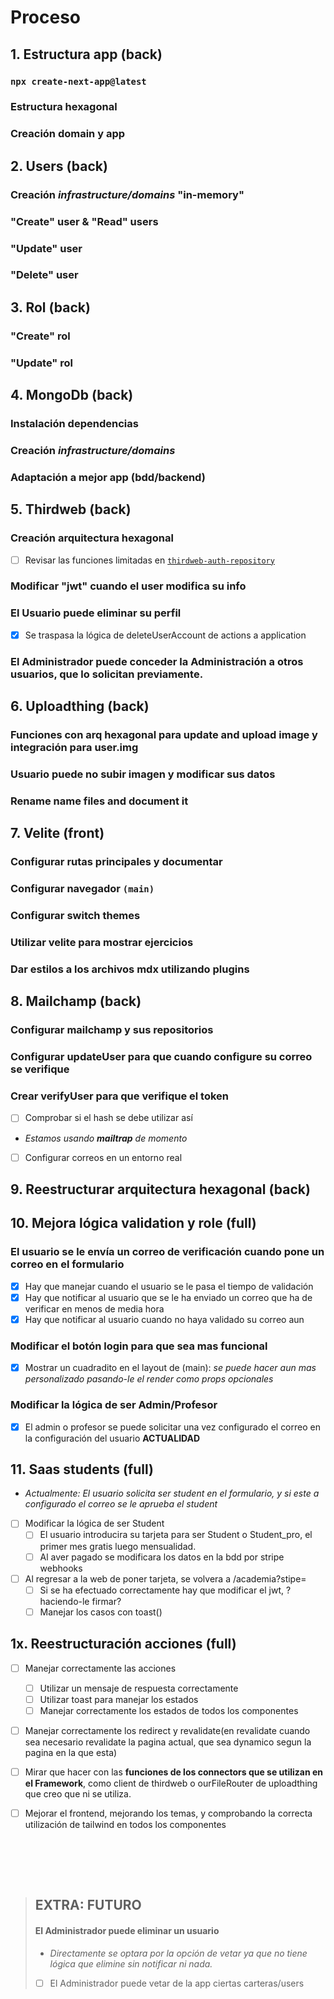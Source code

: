 # Proceso
## 1. Estructura app (back)
### `npx create-next-app@latest`
### Estructura hexagonal
### Creación domain y app
## 2. Users (back)
### Creación _infrastructure/domains_ "in-memory"
### "Create" user & "Read" users
### "Update" user
### "Delete" user
## 3. Rol (back)
### "Create" rol
### "Update" rol
## 4. MongoDb (back)
### Instalación dependencias
### Creación _infrastructure/domains_
### Adaptación a mejor app (bdd/backend)
## 5. Thirdweb (back)
### Creación arquitectura hexagonal
- [ ] Revisar las funciones limitadas en [`thirdweb-auth-repository`](/src/core/infrastructure/services/thirdweb-auth.ts)
### Modificar "jwt" cuando el user modifica su info
### El Usuario puede eliminar su perfil
- [x] Se traspasa la lógica de deleteUserAccount de actions a application
### El Administrador puede conceder la Administración a otros usuarios, que lo solicitan previamente.
## 6. Uploadthing (back)
### Funciones con arq hexagonal para update and upload image y integración para user.img
### Usuario puede no subir imagen y modificar sus datos
### Rename name files and document it
## 7. Velite (front)
### Configurar rutas principales y documentar
### Configurar navegador `(main)`
### Configurar switch themes
### Utilizar velite para mostrar ejercicios
### Dar estilos a los archivos mdx utilizando plugins
## 8. Mailchamp (back)
### Configurar mailchamp y sus repositorios
### Configurar updateUser para que cuando configure su correo se verifique
### Crear verifyUser para que verifique el token
- [ ] Comprobar si el hash se debe utilizar así
- _Estamos usando **mailtrap** de momento_
- [ ] Configurar correos en un entorno real
## 9. Reestructurar arquitectura hexagonal (back)
## 10. Mejora lógica validation y role (full)
### El usuario se le envía un correo de verificación cuando pone un correo en el formulario
- [x] Hay que manejar cuando el usuario se le pasa el tiempo de validación
- [x] Hay que notificar al usuario que se le ha enviado un correo que ha de verificar en menos de media hora
- [x] Hay que notificar al usuario cuando no haya validado su correo aun
### Modificar el botón login para que sea mas funcional
- [x] Mostrar un cuadradito en el layout de (main): _se puede hacer aun mas personalizado pasando-le el render como props opcionales_
### Modificar la lógica de ser Admin/Profesor
- [x] El admin o profesor se puede solicitar una vez configurado el correo en la configuración del usuario
**ACTUALIDAD**
## 11. Saas students (full)
- _Actualmente: El usuario solicita ser student en el formulario, y si este a configurado el correo se le aprueba el student_
- [ ] Modificar la lógica de ser Student
    - [ ] El usuario introducira su tarjeta para ser Student o Student_pro, el primer mes gratis luego mensualidad.
    - [ ] Al aver pagado se modificara los datos en la bdd por stripe webhooks
- [ ] Al regresar a la web de poner tarjeta, se volvera a /academia?stipe=
    - [ ] Si se ha efectuado correctamente hay que modificar el jwt, ?haciendo-le firmar?
    - [ ] Manejar los casos con toast()
## 1x. Reestructuración acciones (full)
- [ ] Manejar correctamente las acciones
    - [ ] Utilizar un mensaje de respuesta correctamente
    - [ ] Utilizar toast para manejar los estados
    - [ ] Manejar correctamente los estados de todos los componentes
- [ ] Manejar correctamente los redirect y revalidate(en revalidate cuando sea necesario revalidate la pagina actual, que sea dynamico segun la pagina en la que esta)

- [ ] Mirar que hacer con las **funciones de los connectors que se utilizan en el Framework**, como client de thirdweb o ourFileRouter de uploadthing que creo que ni se utiliza.

- [ ] Mejorar el frontend, mejorando los temas, y comprobando la correcta utilización de tailwind en todos los componentes

<br/><br/>


<br/>

> **EXTRA: FUTURO**
> ---
> #### El Administrador puede eliminar un usuario
> - _Directamente se optara por la opción de vetar ya que no tiene lógica que elimine sin notificar ni nada._
> - [ ] El Administrador puede vetar de la app ciertas carteras/users
